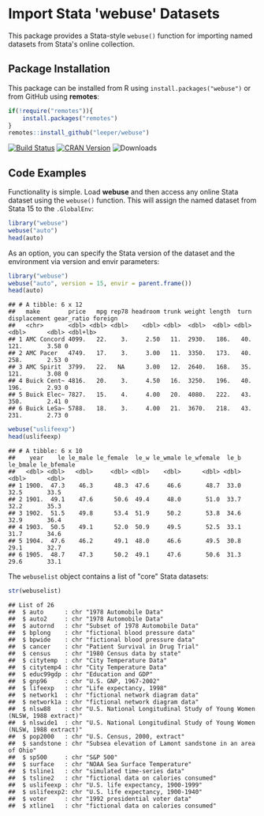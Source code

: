 # Import Stata 'webuse' Datasets

This package provides a Stata-style `webuse()` function for importing named datasets from Stata's online collection.

## Package Installation

This package can be installed from R using `install.packages("webuse")` or from GitHub using **remotes**:

```R
if(!require("remotes")){
    install.packages("remotes")
}
remotes::install_github("leeper/webuse")
```

[![Build Status](https://travis-ci.org/leeper/webuse.svg?branch=master)](https://travis-ci.org/leeper/webuse)
[![CRAN Version](https://www.r-pkg.org/badges/version/webuse)](https://cran.r-project.org/web/packages/webuse/)
![Downloads](https://cranlogs.r-pkg.org/badges/webuse)

## Code Examples



Functionality is simple. Load **webuse** and then access any online Stata dataset using the `webuse()` function. This will assign the named dataset from Stata 15 to the `.GlobalEnv`:


```r
library("webuse")
webuse("auto")
head(auto)
```

As an option, you can specify the Stata version of the dataset and the environment via version and envir parameters:

```r
library("webuse")
webuse("auto", version = 15, envir = parent.frame())
head(auto)
```

```
## # A tibble: 6 x 12
##   make        price   mpg rep78 headroom trunk weight length  turn displacement gear_ratio foreign 
##   <chr>       <dbl> <dbl> <dbl>    <dbl> <dbl>  <dbl>  <dbl> <dbl>        <dbl>      <dbl> <dbl+lb>
## 1 AMC Concord 4099.   22.    3.     2.50   11.  2930.   186.   40.         121.       3.58 0       
## 2 AMC Pacer   4749.   17.    3.     3.00   11.  3350.   173.   40.         258.       2.53 0       
## 3 AMC Spirit  3799.   22.   NA      3.00   12.  2640.   168.   35.         121.       3.08 0       
## 4 Buick Cent~ 4816.   20.    3.     4.50   16.  3250.   196.   40.         196.       2.93 0       
## 5 Buick Elec~ 7827.   15.    4.     4.00   20.  4080.   222.   43.         350.       2.41 0       
## 6 Buick LeSa~ 5788.   18.    3.     4.00   21.  3670.   218.   43.         231.       2.73 0
```

```r
webuse("uslifeexp")
head(uslifeexp)
```

```
## # A tibble: 6 x 10
##    year    le le_male le_female  le_w le_wmale le_wfemale  le_b le_bmale le_bfemale
##   <dbl> <dbl>   <dbl>     <dbl> <dbl>    <dbl>      <dbl> <dbl>    <dbl>      <dbl>
## 1 1900.  47.3    46.3      48.3  47.6     46.6       48.7  33.0     32.5       33.5
## 2 1901.  49.1    47.6      50.6  49.4     48.0       51.0  33.7     32.2       35.3
## 3 1902.  51.5    49.8      53.4  51.9     50.2       53.8  34.6     32.9       36.4
## 4 1903.  50.5    49.1      52.0  50.9     49.5       52.5  33.1     31.7       34.6
## 5 1904.  47.6    46.2      49.1  48.0     46.6       49.5  30.8     29.1       32.7
## 6 1905.  48.7    47.3      50.2  49.1     47.6       50.6  31.3     29.6       33.1
```

The `webuselist` object contains a list of "core" Stata datasets:


```r
str(webuselist)
```

```
## List of 26
##  $ auto      : chr "1978 Automobile Data"
##  $ auto2     : chr "1978 Automobile Data"
##  $ autornd   : chr "Subset of 1978 Automobile Data"
##  $ bplong    : chr "fictional blood pressure data"
##  $ bpwide    : chr "fictional blood pressure data"
##  $ cancer    : chr "Patient Survival in Drug Trial"
##  $ census    : chr "1980 Census data by state"
##  $ citytemp  : chr "City Temperature Data"
##  $ citytemp4 : chr "City Temperature Data"
##  $ educ99gdp : chr "Education and GDP"
##  $ gnp96     : chr "U.S. GNP, 1967-2002"
##  $ lifeexp   : chr "Life expectancy, 1998"
##  $ network1  : chr "fictional network diagram data"
##  $ network1a : chr "fictional network diagram data"
##  $ nlsw88    : chr "U.S. National Longitudinal Study of Young Women (NLSW, 1988 extract)"
##  $ nlswide1  : chr "U.S. National Longitudinal Study of Young Women (NLSW, 1988 extract)"
##  $ pop2000   : chr "U.S. Census, 2000, extract"
##  $ sandstone : chr "Subsea elevation of Lamont sandstone in an area of Ohio"
##  $ sp500     : chr "S&P 500"
##  $ surface   : chr "NOAA Sea Surface Temperature"
##  $ tsline1   : chr "simulated time-series data"
##  $ tsline2   : chr "fictional data on calories consumed"
##  $ uslifeexp : chr "U.S. life expectancy, 1900-1999"
##  $ uslifeexp2: chr "U.S. life expectancy, 1900-1940"
##  $ voter     : chr "1992 presidential voter data"
##  $ xtline1   : chr "fictional data on calories consumed"
```

